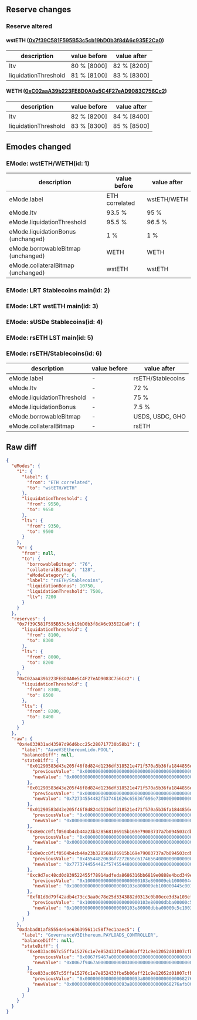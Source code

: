 ## Reserve changes

### Reserve altered

#### wstETH ([0x7f39C581F595B53c5cb19bD0b3f8dA6c935E2Ca0](https://etherscan.io/address/0x7f39C581F595B53c5cb19bD0b3f8dA6c935E2Ca0))

| description | value before | value after |
| --- | --- | --- |
| ltv | 80 % [8000] | 82 % [8200] |
| liquidationThreshold | 81 % [8100] | 83 % [8300] |


#### WETH ([0xC02aaA39b223FE8D0A0e5C4F27eAD9083C756Cc2](https://etherscan.io/address/0xC02aaA39b223FE8D0A0e5C4F27eAD9083C756Cc2))

| description | value before | value after |
| --- | --- | --- |
| ltv | 82 % [8200] | 84 % [8400] |
| liquidationThreshold | 83 % [8300] | 85 % [8500] |


## Emodes changed

### EMode: wstETH/WETH(id: 1)

| description | value before | value after |
| --- | --- | --- |
| eMode.label | ETH correlated | wstETH/WETH |
| eMode.ltv | 93.5 % | 95 % |
| eMode.liquidationThreshold | 95.5 % | 96.5 % |
| eMode.liquidationBonus (unchanged) | 1 % | 1 % |
| eMode.borrowableBitmap (unchanged) | WETH | WETH |
| eMode.collateralBitmap (unchanged) | wstETH | wstETH |


### EMode: LRT Stablecoins main(id: 2)



### EMode: LRT wstETH main(id: 3)



### EMode: sUSDe Stablecoins(id: 4)



### EMode: rsETH LST main(id: 5)



### EMode: rsETH/Stablecoins(id: 6)

| description | value before | value after |
| --- | --- | --- |
| eMode.label | - | rsETH/Stablecoins |
| eMode.ltv | - | 72 % |
| eMode.liquidationThreshold | - | 75 % |
| eMode.liquidationBonus | - | 7.5 % |
| eMode.borrowableBitmap | - | USDS, USDC, GHO |
| eMode.collateralBitmap | - | rsETH |


## Raw diff

```json
{
  "eModes": {
    "1": {
      "label": {
        "from": "ETH correlated",
        "to": "wstETH/WETH"
      },
      "liquidationThreshold": {
        "from": 9550,
        "to": 9650
      },
      "ltv": {
        "from": 9350,
        "to": 9500
      }
    },
    "6": {
      "from": null,
      "to": {
        "borrowableBitmap": "76",
        "collateralBitmap": "128",
        "eModeCategory": 6,
        "label": "rsETH/Stablecoins",
        "liquidationBonus": 10750,
        "liquidationThreshold": 7500,
        "ltv": 7200
      }
    }
  },
  "reserves": {
    "0x7f39C581F595B53c5cb19bD0b3f8dA6c935E2Ca0": {
      "liquidationThreshold": {
        "from": 8100,
        "to": 8300
      },
      "ltv": {
        "from": 8000,
        "to": 8200
      }
    },
    "0xC02aaA39b223FE8D0A0e5C4F27eAD9083C756Cc2": {
      "liquidationThreshold": {
        "from": 8300,
        "to": 8500
      },
      "ltv": {
        "from": 8200,
        "to": 8400
      }
    }
  },
  "raw": {
    "0x4e033931ad43597d96d6bcc25c280717730b58b1": {
      "label": "AaveV3EthereumLido.POOL",
      "balanceDiff": null,
      "stateDiff": {
        "0x01290583d43e205f46f8d824d1236df318521e471f570a5b36fa1844856e40d6": {
          "previousValue": "0x0000000000000000000000000000000000000000000000000000000000000000",
          "newValue": "0x000000000000000000000000000000000000000000000000008029fe1d4c1c20"
        },
        "0x01290583d43e205f46f8d824d1236df318521e471f570a5b36fa1844856e40d7": {
          "previousValue": "0x0000000000000000000000000000000000000000000000000000000000000000",
          "newValue": "0x72734554482f537461626c65636f696e73000000000000000000000000000022"
        },
        "0x01290583d43e205f46f8d824d1236df318521e471f570a5b36fa1844856e40d8": {
          "previousValue": "0x0000000000000000000000000000000000000000000000000000000000000000",
          "newValue": "0x000000000000000000000000000000000000000000000000000000000000004c"
        },
        "0x8e0cc0f1f0504b4cb44a23b328568106915b169e79003737a7b094503cdbeeb0": {
          "previousValue": "0x00000000000000000000000000000000000000000000000000012774254e2486",
          "newValue": "0x0000000000000000000000000000000000000000000000000001277425b2251c"
        },
        "0x8e0cc0f1f0504b4cb44a23b328568106915b169e79003737a7b094503cdbeeb1": {
          "previousValue": "0x45544820636f7272656c6174656400000000000000000000000000000000001c",
          "newValue": "0x7773744554482f57455448000000000000000000000000000000000000000016"
        },
        "0xc9d7ec48cd0d839522455f78914adfeda8686316bb6819e0888e4bcd349e01b2": {
          "previousValue": "0x100000000000000000000103e800009eb100000445c001f4851229681fa41f40",
          "newValue": "0x100000000000000000000103e800009eb100000445c001f485122968206c2008"
        },
        "0xf81d8d79f42adb4c73cc3aa0c78e25d3343882d0313c0b80ece3d3a103ef1ebf": {
          "previousValue": "0x100000000000000000000103e80000dbba00000c5c1003e885122904206c2008",
          "newValue": "0x100000000000000000000103e80000dbba00000c5c1003e885122904213420d0"
        }
      }
    },
    "0xdabad81af85554e9ae636395611c58f7ec1aaec5": {
      "label": "GovernanceV3Ethereum.PAYLOADS_CONTROLLER",
      "balanceDiff": null,
      "stateDiff": {
        "0xe033ac067c55ffa15276c1e7e852433fbe5b06aff21c9e12052d01007cfb4f63": {
          "previousValue": "0x0067f9467a000000000002000000000000000000000000000000000000000000",
          "newValue": "0x0067f9467a000000000003000000000000000000000000000000000000000000"
        },
        "0xe033ac067c55ffa15276c1e7e852433fbe5b06aff21c9e12052d01007cfb4f64": {
          "previousValue": "0x000000000000000000093a8000000000000068276afb00000000000000000000",
          "newValue": "0x000000000000000000093a8000000000000068276afb00000000000067f9467b"
        }
      }
    }
  }
}
```